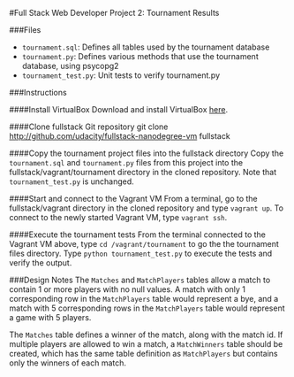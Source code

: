 #Full Stack Web Developer Project 2: Tournament Results


###Files
- `tournament.sql`: Defines all tables used by the tournament database
- `tournament.py`: Defines various methods that use the tournament database, using psycopg2
- `tournament_test.py`: Unit tests to verify tournament.py

###Instructions

####Install VirtualBox
Download and install VirtualBox [here](https://www.virtualbox.org/wiki/Downloads).

####Clone fullstack Git repository
git clone http://github.com/udacity/fullstack-nanodegree-vm fullstack

####Copy the tournament project files into the fullstack directory
Copy the `tournament.sql` and `tournament.py` files from this project into the fullstack/vagrant/tournament directory in the cloned repository. Note that `tournament_test.py` is unchanged.

####Start and connect to the Vagrant VM
From a terminal, go to the fullstack/vagrant directory in the cloned repository and type `vagrant up`. To connect to the newly started Vagrant VM, type `vagrant ssh`.

####Execute the tournament tests
From the terminal connected to the Vagrant VM above, type `cd /vagrant/tournament` to go the the tournament files directory. Type `python tournament_test.py` to execute the tests and verify the output.

###Design Notes
The `Matches` and `MatchPlayers` tables allow a match to contain 1 or more players with no null values.
A match with only 1 corresponding row in the `MatchPlayers` table would represent a bye, and a match with 5 corresponding rows in the `MatchPlayers` table would represent a game with 5 players.

The `Matches` table defines a winner of the match, along with the match id. If multiple players are allowed to win a match, a `MatchWinners` table should be created, which has the same table definition as `MatchPlayers` but contains only the winners of each match.